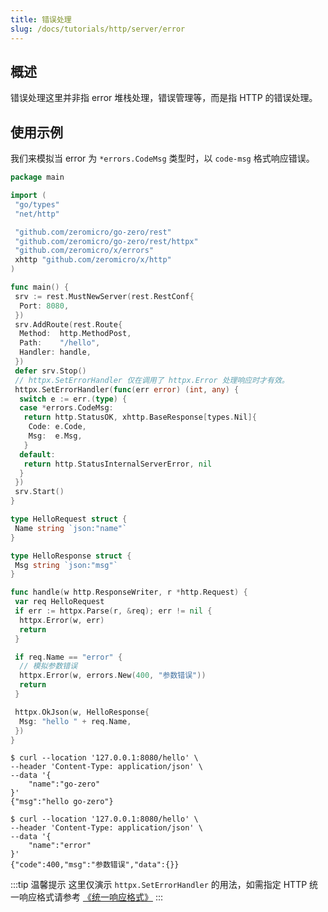 ```yaml
---
title: 错误处理
slug: /docs/tutorials/http/server/error
---
```


## 概述

错误处理这里并非指 error 堆栈处理，错误管理等，而是指 HTTP 的错误处理。

## 使用示例

我们来模拟当 error 为 `*errors.CodeMsg` 类型时，以 `code-msg` 格式响应错误。

```go
package main

import (
 "go/types"
 "net/http"

 "github.com/zeromicro/go-zero/rest"
 "github.com/zeromicro/go-zero/rest/httpx"
 "github.com/zeromicro/x/errors"
 xhttp "github.com/zeromicro/x/http"
)

func main() {
 srv := rest.MustNewServer(rest.RestConf{
  Port: 8080,
 })
 srv.AddRoute(rest.Route{
  Method:  http.MethodPost,
  Path:    "/hello",
  Handler: handle,
 })
 defer srv.Stop()
 // httpx.SetErrorHandler 仅在调用了 httpx.Error 处理响应时才有效。
 httpx.SetErrorHandler(func(err error) (int, any) {
  switch e := err.(type) {
  case *errors.CodeMsg:
   return http.StatusOK, xhttp.BaseResponse[types.Nil]{
    Code: e.Code,
    Msg:  e.Msg,
   }
  default:
   return http.StatusInternalServerError, nil
  }
 })
 srv.Start()
}

type HelloRequest struct {
 Name string `json:"name"`
}

type HelloResponse struct {
 Msg string `json:"msg"`
}

func handle(w http.ResponseWriter, r *http.Request) {
 var req HelloRequest
 if err := httpx.Parse(r, &req); err != nil {
  httpx.Error(w, err)
  return
 }

 if req.Name == "error" {
  // 模拟参数错误
  httpx.Error(w, errors.New(400, "参数错误"))
  return
 }

 httpx.OkJson(w, HelloResponse{
  Msg: "hello " + req.Name,
 })
}

```

```shell
$ curl --location '127.0.0.1:8080/hello' \
--header 'Content-Type: application/json' \
--data '{
    "name":"go-zero"
}'
{"msg":"hello go-zero"}

$ curl --location '127.0.0.1:8080/hello' \
--header 'Content-Type: application/json' \
--data '{
    "name":"error"
}'
{"code":400,"msg":"参数错误","data":{}}
```

:::tip 温馨提示
这里仅演示 `httpx.SetErrorHandler` 的用法，如需指定 HTTP 统一响应格式请参考 <a href="/docs/tutorials/http/server/response/ext" target="_blank">《统一响应格式》</a>
:::
